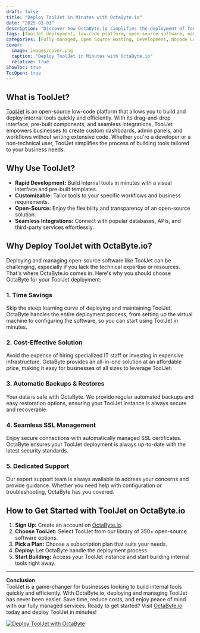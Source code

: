 ```yaml
---
draft: false
title: "Deploy ToolJet in Minutes with OctaByte.io"
date: "2025-03-03"
description: "Discover how OctaByte.io simplifies the deployment of ToolJet, a powerful open-source low-code platform, enabling you to build internal tools faster and more efficiently. With OctaByte's fully managed services, you can skip the technical complexities and focus on innovation."
tags: [ToolJet deployment, low-code platform, open-source software, managed services, OctaByte, internal tools, time-saving solutions, cost-effective deployment, automated backups, SSL management, expert support]
categories: [Fully managed, Open Source Hosting, Development, Nocode Lowcode]
cover:
  image: images/cover.png
  caption: "Deploy ToolJet in Minutes with OctaByte.io"
  relative: true
ShowToc: true
TocOpen: true
---
```



## What is ToolJet?

[ToolJet](https://www.tooljet.com/) is an open-source low-code platform that allows you to build and deploy internal tools quickly and efficiently. With its drag-and-drop interface, pre-built components, and seamless integrations, ToolJet empowers businesses to create custom dashboards, admin panels, and workflows without writing extensive code. Whether you're a developer or a non-technical user, ToolJet simplifies the process of building tools tailored to your business needs.

## Why Use ToolJet?

- **Rapid Development:** Build internal tools in minutes with a visual interface and pre-built templates.  
- **Customizable:** Tailor tools to your specific workflows and business requirements.  
- **Open-Source:** Enjoy the flexibility and transparency of an open-source solution.  
- **Seamless Integrations:** Connect with popular databases, APIs, and third-party services effortlessly.  

## Why Deploy ToolJet with OctaByte.io?

Deploying and managing open-source software like ToolJet can be challenging, especially if you lack the technical expertise or resources. That's where OctaByte.io comes in. Here's why you should choose OctaByte for your ToolJet deployment:

### 1. **Time Savings**  
Skip the steep learning curve of deploying and maintaining ToolJet. OctaByte handles the entire deployment process, from setting up the virtual machine to configuring the software, so you can start using ToolJet in minutes.

### 2. **Cost-Effective Solution**  
Avoid the expense of hiring specialized IT staff or investing in expensive infrastructure. OctaByte provides an all-in-one solution at an affordable price, making it easy for businesses of all sizes to leverage ToolJet.

### 3. **Automatic Backups & Restores**  
Your data is safe with OctaByte. We provide regular automated backups and easy restoration options, ensuring your ToolJet instance is always secure and recoverable.

### 4. **Seamless SSL Management**  
Enjoy secure connections with automatically managed SSL certificates. OctaByte ensures your ToolJet deployment is always up-to-date with the latest security standards.

### 5. **Dedicated Support**  
Our expert support team is always available to address your concerns and provide guidance. Whether you need help with configuration or troubleshooting, OctaByte has you covered.

## How to Get Started with ToolJet on OctaByte.io

1. **Sign Up:** Create an account on [OctaByte.io](https://octabyte.io).  
2. **Choose ToolJet:** Select ToolJet from our library of 350+ open-source software options.  
3. **Pick a Plan:** Choose a subscription plan that suits your needs.  
4. **Deploy:** Let OctaByte handle the deployment process.  
5. **Start Building:** Access your ToolJet instance and start building internal tools right away.  

---

**Conclusion**  
ToolJet is a game-changer for businesses looking to build internal tools quickly and efficiently. With OctaByte.io, deploying and managing ToolJet has never been easier. Save time, reduce costs, and enjoy peace of mind with our fully managed services. Ready to get started? Visit [OctaByte.io](https://octabyte.io) today and deploy ToolJet in minutes!

[![Deploy ToolJet with OctaByte](/images/deploy-on-octabyte.png)](https://octabyte.io/fully-managed-open-source-services/development/nocode-lowcode/tooljet)